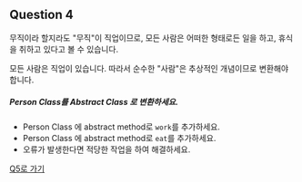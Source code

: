 ## Question 4


무직이라 할지라도 "무직"이 직업이므로, 모든 사람은 어떠한 형태로든 일을 하고, 휴식을 취하고 있다고 볼 수 있습니다.

모든 사람은 직업이 있습니다. 따라서 순수한 "사람"은 추상적인 개념이므로 변환해야 합니다.

##### Person Class를 Abstract Class 로 변환하세요.
- Person Class 에 abstract method로 <code>work</code>를 추가하세요.
- Person Class 에 abstract method로 <code>eat</code>를 추가하세요.
- 오류가 발생한다면 적당한 작업을 하여 해결하세요.

[Q5로 가기](Q5.md)
